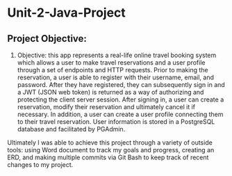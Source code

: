 # Unit-2-Java-Project
## Project Objective:
1.	Objective: this app represents a real-life online travel booking system which allows a user to make travel reservations and a user profile through a set of endpoints and HTTP requests. Prior to making the reservation, a user is able to register with their username, email, and password.  After they have registered, they can subsequently sign in and a JWT (JSON web token) is returned as a way of authorizing and protecting the client server session. After signing in, a user can create a reservation, modify their reservation and ultimately cancel it if necessary.  In addition, a user can create a user profile connecting them to their travel reservation.  User information is stored in a PostgreSQL database and facilitated by PGAdmin.  

Ultimately I was able to achieve this project through a variety of outside tools: using Word document to track my goals and progress, creating an ERD, and making multiple commits via Git Bash to keep track of recent changes to my project.


